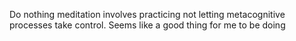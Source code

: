 Do nothing meditation involves practicing not letting metacognitive processes take control. Seems like a good thing for me to be doing